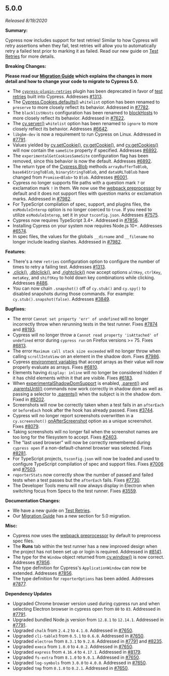 ## 5.0.0

_Released 8/19/2020_

**Summary:**

Cypress now includes support for test retries! Similar to how Cypress will retry
assertions when they fail, test retries will allow you to automatically retry a
failed test prior to marking it as failed. Read our new guide on
[Test Retries](/guides/guides/test-retries) for more details.

**Breaking Changes:**

**<Icon name="exclamation-triangle" color="red"></Icon> Please read our
[Migration Guide](/guides/references/migration-guide) which explains the changes
in more detail and how to change your code to migrate to Cypress 5.0.**

- The
  [`cypress-plugin-retries`](https://github.com/Bkucera/cypress-plugin-retries)
  plugin has been deprecated in favor of
  [test retries](/guides/guides/test-retries) built into Cypress. Addresses
  [#1313](https://github.com/cypress-io/cypress/issues/1313).
- The [Cypress.Cookies.defaults()](/api/cypress-api/cookies) `whitelist` option
  has been renamed to `preserve` to more closely reflect its behavior. Addressed
  in [#7782](https://github.com/cypress-io/cypress/issues/7782).
- The `blacklistHosts` configuration has been renamed to
  [blockHosts](/guides/references/configuration#Notes) to more closely reflect
  its behavior. Addressed in
  [#7622](https://github.com/cypress-io/cypress/issues/7622).
- The [cy.server()](/api/commands/server) `whitelist` option has been renamed to
  `ignore` to more closely reflect its behavior. Addresses
  [#6642](https://github.com/cypress-io/cypress/issues/6642).
- `libgbm-dev` is now a requirement to run Cypress on Linux. Addressed in
  [#7791](https://github.com/cypress-io/cypress/pull/7791).
- Values yielded by [cy.setCookie()](/api/commands/setcookie),
  [cy.getCookie()](/api/commands/getcookie), and
  [cy.getCookies()](/api/commands/getcookies) will now contain the `sameSite`
  property if specified. Addresses
  [#6892](https://github.com/cypress-io/cypress/issues/6892).
- The `experimentalGetCookiesSameSite` configuration flag has been removed,
  since this behavior is now the default. Addresses
  [#6892](https://github.com/cypress-io/cypress/issues/6892).
- The return type of the [Cypress.Blob](/api/utilities/blob) methods
  `arrayBufferToBlob`, `base64StringToBlob`, `binaryStringToBlob`, and
  `dataURLToBlob` have changed from `Promise<Blob>` to `Blob`. Addresses
  [#6001](https://github.com/cypress-io/cypress/issues/6001).
- Cypress no longer supports file paths with a question mark `?` or exclamation
  mark `!` in them. We now use the
  [webpack preprocessor](https://github.com/cypress-io/cypress/tree/master/npm/webpack-preprocessor)
  by default and it does not support files with question marks or exclamation
  marks. Addressed in [#7982](https://github.com/cypress-io/cypress/pull/7982).
- For TypeScript compilation of spec, support, and plugins files, the
  `esModuleInterop` option is no longer coerced to `true`. If you need to
  utilize `esModuleInterop`, set it in your `tsconfig.json`. Addresses
  [#7575](https://github.com/cypress-io/cypress/issues/7575).
- Cypress now requires TypeScript 3.4+. Addressed in
  [#7856](https://github.com/cypress-io/cypress/issues/7856).
- Installing Cypress on your system now requires Node.js 10+. Addresses
  [#6574](https://github.com/cypress-io/cypress/issues/6574).
- In spec files, the values for the globals `__dirname` and `__filename` no
  longer include leading slashes. Addressed in
  [#7982](https://github.com/cypress-io/cypress/pull/7982).

**Features:**

- There's a new `retries` configuration option to configure the number of times
  to retry a failing test. Addresses
  [#1313](https://github.com/cypress-io/cypress/issues/1313).
- [.click()](/api/commands/click), [.dblclick()](/api/commands/dblclick), and
  [.rightclick()](/api/commands/rightclick) now accept options `altKey`,
  `ctrlKey`, `metaKey`, and `shiftKey` to hold down key combinations while
  clicking. Addresses [#486](https://github.com/cypress-io/cypress/issues/486).
- You can now chain `.snapshot()` off of `cy.stub()` and `cy.spy()` to disabled
  snapshots during those commands. For example: `cy.stub().snapshot(false)`.
  Addresses [#3849](https://github.com/cypress-io/cypress/issues/3849).

**Bugfixes:**

- The error `Cannot set property 'err' of undefined` will no longer incorrectly
  throw when rerunning tests in the test runner. Fixes
  [#7874](https://github.com/cypress-io/cypress/issues/7874) and
  [#8193](https://github.com/cypress-io/cypress/issues/8193).
- Cypress will no longer throw a
  `Cannot read property 'isAttached' of undefined` error during `cypress run` on
  Firefox versions >= 75. Fixes
  [#6813](https://github.com/cypress-io/cypress/pull/6813).
- The error `Maximum call stack size exceeded` will no longer throw when calling
  `scrollIntoView` on an element in the shadow dom. Fixes
  [#7986](https://github.com/cypress-io/cypress/issues/7986).
- Cypress [environment variables](/guides/guides/environment-variables) that
  accept arrays as their value will now properly evaluate as arrays. Fixes
  [#6810](https://github.com/cypress-io/cypress/issues/6810).
- Elements having `display: inline` will no longer be considered hidden if it
  has child elements within it that are visible. Fixes
  [#6183](https://github.com/cypress-io/cypress/issues/6183).
- When [experimentalShadowDomSupport](/guides/references/experiments) is
  enabled, [.parent()](/api/commands/parent) and
  [.parentsUntil()](/api/commands/parentsuntil) commands now work correctly in
  shadow dom as well as passing a selector to
  [.parents()](/api/commands/parents) when the subject is in the shadow dom.
  Fixed in [#8202](https://github.com/cypress-io/cypress/pull/8202).
- Screenshots will now be correctly taken when a test fails in an `afterEach` or
  `beforeEach` hook after the hook has already passed. Fixes
  [#3744](https://github.com/cypress-io/cypress/issues/3744).
- Cypress will no longer report screenshots overwritten in a `cy.screenshot()`
  [onAfterScreenshot](/api/commands/screenshot#Get-screenshot-info-from-the-onAfterScreenshot-callback)
  option as a unique screenshot. Fixes
  [#8079](https://github.com/cypress-io/cypress/issues/8079).
- Taking screenshots will no longer fail when the screenshot names are too long
  for the filesystem to accept. Fixes
  [#2403](https://github.com/cypress-io/cypress/issues/2403).
- The "last used browser" will now be correctly remembered during `cypress open`
  if a non-default-channel browser was selected. Fixes
  [#8281](https://github.com/cypress-io/cypress/issues/8281).
- For TypeScript projects, `tsconfig.json` will now be loaded and used to
  configure TypeScript compilation of spec and support files. Fixes
  [#7006](https://github.com/cypress-io/cypress/issues/7006) and
  [#7503](https://github.com/cypress-io/cypress/issues/7503).
- `reporterStats` now correctly show the number of passed and failed tests when
  a test passes but the `afterEach` fails. Fixes
  [#7730](https://github.com/cypress-io/cypress/issues/7730).
- The Developer Tools menu will now always display in Electron when switching
  focus from Specs to the test runner. Fixes
  [#3559](https://github.com/cypress-io/cypress/pull/3559).

**Documentation Changes:**

- We have a new guide on [Test Retries](/guides/guides/test-retries).
- Our [Migration Guide](/guides/references/migration-guide) has a new section
  for 5.0 migration.

**Misc:**

- Cypress now uses the
  [webpack preprocessor](https://github.com/cypress-io/cypress/tree/master/npm/webpack-preprocessor)
  by default to preprocess spec files.
- The **Runs** tab within the test runner has a new improved design when the
  project has not been set up or login is required. Addressed in
  [#8141](https://github.com/cypress-io/cypress/pull/8141).
- The type for the `Window` object returned from
  [cy.window()](/api/commands/window) is now correct. Addresses
  [#7856](https://github.com/cypress-io/cypress/issues/7856).
- The type definition for Cypress's `ApplicationWindow` can now be extended.
  Addresses [#7856](https://github.com/cypress-io/cypress/issues/7856).
- The type definition for `reporterOptions` has been added. Addresses
  [#7877](https://github.com/cypress-io/cypress/issues/7877).

**Dependency Updates**

- Upgraded Chrome browser version used during cypress run and when selecting
  Electron browser in cypress open from `80` to `83`. Addressed in
  [#7791](https://github.com/cypress-io/cypress/pull/7791).
- Upgraded bundled Node.js version from `12.8.1` to `12.14.1`. Addressed in
  [#7791](https://github.com/cypress-io/cypress/pull/7791).
- Upgraded `chalk` from `2.4.2` to `4.1.0`. Addressed in
  [#7650](https://github.com/cypress-io/cypress/pull/7650).
- Upgraded `cli-table3` from `0.5.1` to `0.6.0`. Addressed in
  [#7650](https://github.com/cypress-io/cypress/pull/7650).
- Upgraded `electron` from `8.3.1` to `9.2.0`. Addressed in
  [#7791](https://github.com/cypress-io/cypress/pull/7791) and
  [#8235](https://github.com/cypress-io/cypress/pull/8235).
- Upgraded `execa` from `1.0.0` to `4.0.2`. Addressed in
  [#7650](https://github.com/cypress-io/cypress/pull/7650).
- Upgraded `express` from `4.16.4` to `4.17.1`. Addressed in
  [#8179](https://github.com/cypress-io/cypress/pull/8179).
- Upgraded `fs-extra` from `8.1.0` to `9.0.1`. Addressed in
  [#7650](https://github.com/cypress-io/cypress/pull/7650).
- Upgraded `log-symbols` from `3.0.0` to `4.0.0`. Addressed in
  [#7650](https://github.com/cypress-io/cypress/pull/7650).
- Upgraded `tmp` from `0.1.0` to `0.2.1`. Addressed in
  [#7650](https://github.com/cypress-io/cypress/pull/7650).
